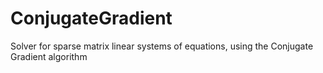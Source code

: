 ConjugateGradient
=================

Solver for sparse matrix linear systems of equations, using the Conjugate Gradient algorithm